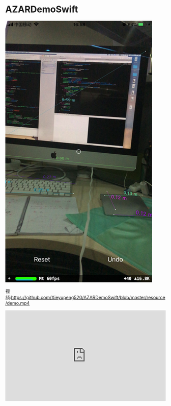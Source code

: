 # AZARDemoSwift

![](https://github.com/Xieyupeng520/AZARDemoSwift/blob/master/resource/demo.png)

视频:https://github.com/Xieyupeng520/AZARDemoSwift/blob/master/resource/demo.mp4

<div style="max-width:640px; margin:0 auto 10px;" >
<div 
style="position: relative; 
width:100%;
padding-bottom:56.25%; 
height:0;">
<iframe style="position: absolute;top: 0;left: 0;width: 100%;height: 100%;"  src="https://github.com/Xieyupeng520/AZARDemoSwift/blob/master/resource/demo.mp4" frameborder="0" allowfullscreen></iframe>
</div>
</div>

